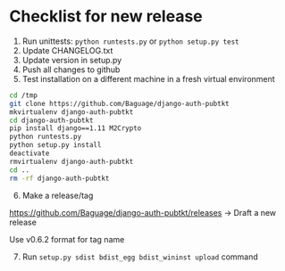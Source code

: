 # Checklist for new release

1. Run unittests: `python runtests.py` or `python setup.py test`
2. Update CHANGELOG.txt
3. Update version in setup.py
4. Push all changes to github
5. Test installation on a different machine in a fresh virtual environment
```bash
cd /tmp
git clone https://github.com/Baguage/django-auth-pubtkt
mkvirtualenv django-auth-pubtkt
cd django-auth-pubtkt
pip install django==1.11 M2Crypto
python runtests.py
python setup.py install
deactivate
rmvirtualenv django-auth-pubtkt
cd ..
rm -rf django-auth-pubtkt
```
6. Make a release/tag

https://github.com/Baguage/django-auth-pubtkt/releases -> Draft a new release

Use v0.6.2 format for tag name

7. Run `setup.py sdist bdist_egg bdist_wininst upload` command